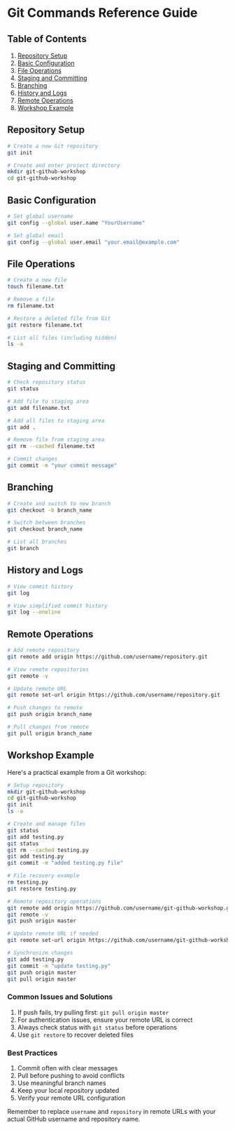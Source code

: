 
# Git Commands Reference Guide

## Table of Contents
1. [Repository Setup](#repository-setup)
2. [Basic Configuration](#basic-configuration)
3. [File Operations](#file-operations)
4. [Staging and Committing](#staging-and-committing)
5. [Branching](#branching)
6. [History and Logs](#history-and-logs)
7. [Remote Operations](#remote-operations)
8. [Workshop Example](#workshop-example)

## Repository Setup
```bash
# Create a new Git repository
git init

# Create and enter project directory
mkdir git-github-workshop
cd git-github-workshop
```

## Basic Configuration
```bash
# Set global username
git config --global user.name "YourUsername"

# Set global email
git config --global user.email "your.email@example.com"
```

## File Operations
```bash
# Create a new file
touch filename.txt

# Remove a file
rm filename.txt

# Restore a deleted file from Git
git restore filename.txt

# List all files (including hidden)
ls -a
```

## Staging and Committing
```bash
# Check repository status
git status

# Add file to staging area
git add filename.txt

# Add all files to staging area
git add .

# Remove file from staging area
git rm --cached filename.txt

# Commit changes
git commit -m "your commit message"
```

## Branching
```bash
# Create and switch to new branch
git checkout -b branch_name

# Switch between branches
git checkout branch_name

# List all branches
git branch
```

## History and Logs
```bash
# View commit history
git log

# View simplified commit history
git log --oneline
```

## Remote Operations
```bash
# Add remote repository
git remote add origin https://github.com/username/repository.git

# View remote repositories
git remote -v

# Update remote URL
git remote set-url origin https://github.com/username/repository.git

# Push changes to remote
git push origin branch_name

# Pull changes from remote
git pull origin branch_name
```

## Workshop Example
Here's a practical example from a Git workshop:

```bash
# Setup repository
mkdir git-github-workshop
cd git-github-workshop
git init
ls -a

# Create and manage files
git status
git add testing.py
git status
git rm --cached testing.py
git add testing.py
git commit -m "added testing.py file"

# File recovery example
rm testing.py
git restore testing.py

# Remote repository operations
git remote add origin https://github.com/username/git-github-workshop.git
git remote -v
git push origin master

# Update remote URL if needed
git remote set-url origin https://github.com/username/git-github-workshop

# Synchronize changes
git add testing.py
git commit -m "update testing.py"
git push origin master
git pull origin master
```

### Common Issues and Solutions
1. If push fails, try pulling first: `git pull origin master`
2. For authentication issues, ensure your remote URL is correct
3. Always check status with `git status` before operations
4. Use `git restore` to recover deleted files

### Best Practices
1. Commit often with clear messages
2. Pull before pushing to avoid conflicts
3. Use meaningful branch names
4. Keep your local repository updated
5. Verify your remote URL configuration

Remember to replace `username` and `repository` in remote URLs with your actual GitHub username and repository name.
